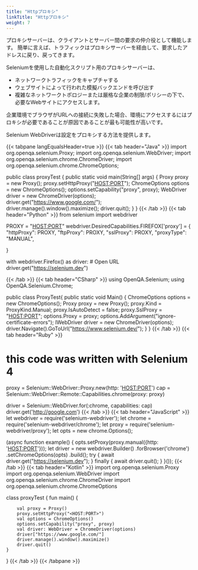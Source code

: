 ```yaml
---
title: "Httpプロキシ"
linkTitle: "Httpプロキシ"
weight: 7
---
```


プロキシサーバーは、クライアントとサーバー間の要求の仲介役として機能します。
簡単に言えば、トラフィックはプロキシサーバーを経由して、要求したアドレスに戻り、戻ってきます。

Seleniumを使用した自動化スクリプト用のプロキシサーバーは、

* ネットワークトラフィックをキャプチャする
* ウェブサイトによって行われた模擬バックエンドを呼び出す
* 複雑なネットワークトポロジーまたは厳格な企業の制限/ポリシーの下で、必要なWebサイトにアクセスします。

企業環境でブラウザがURLへの接続に失敗した場合、環境にアクセスするにはプロキシが必要であることが原因であることが最も可能性が高いです。

Selenium WebDriverは設定をプロキシする方法を提供します。


{{< tabpane langEqualsHeader=true >}}
  {{< tab header="Java" >}}
import org.openqa.selenium.Proxy;
import org.openqa.selenium.WebDriver;
import org.openqa.selenium.chrome.ChromeDriver;
import org.openqa.selenium.chrome.ChromeOptions;

public class proxyTest {
  public static void main(String[] args) {
    Proxy proxy = new Proxy();
    proxy.setHttpProxy("<HOST:PORT>");
    ChromeOptions options = new ChromeOptions();
    options.setCapability("proxy", proxy);
    WebDriver driver = new ChromeDriver(options);
    driver.get("https://www.google.com/");
    driver.manage().window().maximize();
    driver.quit();
  }
}
  {{< /tab >}}
  {{< tab header="Python" >}}
from selenium import webdriver

PROXY = "<HOST:PORT>"
webdriver.DesiredCapabilities.FIREFOX['proxy'] = {
    "httpProxy": PROXY,
    "ftpProxy": PROXY,
    "sslProxy": PROXY,
    "proxyType": "MANUAL",

}

with webdriver.Firefox() as driver:
    # Open URL
    driver.get("https://selenium.dev")

  {{< /tab >}}
  {{< tab header="CSharp" >}}
using OpenQA.Selenium;
using OpenQA.Selenium.Chrome;

public class ProxyTest{
  public static void Main() {
    ChromeOptions options = new ChromeOptions();
    Proxy proxy = new Proxy();
    proxy.Kind = ProxyKind.Manual;
    proxy.IsAutoDetect = false;
    proxy.SslProxy = "<HOST:PORT>";
    options.Proxy = proxy;
    options.AddArgument("ignore-certificate-errors");
    IWebDriver driver = new ChromeDriver(options);
    driver.Navigate().GoToUrl("https://www.selenium.dev/");
  }
}
  {{< /tab >}}
  {{< tab header="Ruby" >}}
# this code was written with Selenium 4

proxy = Selenium::WebDriver::Proxy.new(http: '<HOST:PORT>')
cap   = Selenium::WebDriver::Remote::Capabilities.chrome(proxy: proxy)

driver = Selenium::WebDriver.for(:chrome, capabilities: cap)
driver.get('http://google.com')
  {{< /tab >}}
  {{< tab header="JavaScript" >}}
let webdriver = require('selenium-webdriver');
let chrome = require('selenium-webdriver/chrome');
let proxy = require('selenium-webdriver/proxy');
let opts = new chrome.Options();

(async function example() {
  opts.setProxy(proxy.manual({http: '<HOST:PORT>'}));
  let driver = new webdriver.Builder()
    .forBrowser('chrome')
    .setChromeOptions(opts)
    .build();
  try {
    await driver.get("https://selenium.dev");
  }
  finally {
   await driver.quit();
  }
}());
  {{< /tab >}}
  {{< tab header="Kotlin" >}}
import org.openqa.selenium.Proxy
import org.openqa.selenium.WebDriver
import org.openqa.selenium.chrome.ChromeDriver
import org.openqa.selenium.chrome.ChromeOptions

class proxyTest {
    fun main() {

        val proxy = Proxy()
        proxy.setHttpProxy("<HOST:PORT>")
        val options = ChromeOptions()
        options.setCapability("proxy", proxy)
        val driver: WebDriver = ChromeDriver(options)
        driver["https://www.google.com/"]
        driver.manage().window().maximize()
        driver.quit()
    }
}
  {{< /tab >}}
{{< /tabpane >}}
